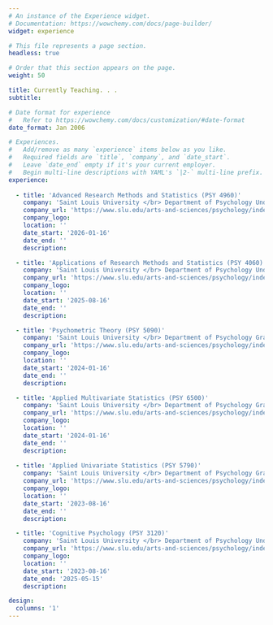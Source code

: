 ```yaml
---
# An instance of the Experience widget.
# Documentation: https://wowchemy.com/docs/page-builder/
widget: experience

# This file represents a page section.
headless: true

# Order that this section appears on the page.
weight: 50

title: Currently Teaching. . . 
subtitle:

# Date format for experience
#   Refer to https://wowchemy.com/docs/customization/#date-format
date_format: Jan 2006

# Experiences.
#   Add/remove as many `experience` items below as you like.
#   Required fields are `title`, `company`, and `date_start`.
#   Leave `date_end` empty if it's your current employer.
#   Begin multi-line descriptions with YAML's `|2-` multi-line prefix.
experience:
  
  - title: 'Advanced Research Methods and Statistics (PSY 4960)'
    company: 'Saint Louis University </br> Department of Psychology Undergraduate Program'
    company_url: 'https://www.slu.edu/arts-and-sciences/psychology/index.php'
    company_logo: 
    location: ''
    date_start: '2026-01-16'
    date_end: ''
    description:

  - title: 'Applications of Research Methods and Statistics (PSY 4060)'
    company: 'Saint Louis University </br> Department of Psychology Undergraduate Program'
    company_url: 'https://www.slu.edu/arts-and-sciences/psychology/index.php'
    company_logo: 
    location: ''
    date_start: '2025-08-16'
    date_end: ''
    description:

  - title: 'Psychometric Theory (PSY 5090)'
    company: 'Saint Louis University </br> Department of Psychology Graduate Program'
    company_url: 'https://www.slu.edu/arts-and-sciences/psychology/index.php'
    company_logo: 
    location: ''
    date_start: '2024-01-16'
    date_end: ''
    description:

  - title: 'Applied Multivariate Statistics (PSY 6500)'
    company: 'Saint Louis University </br> Department of Psychology Graduate Program'
    company_url: 'https://www.slu.edu/arts-and-sciences/psychology/index.php'
    company_logo: 
    location: ''
    date_start: '2024-01-16'
    date_end: ''
    description: 
 
  - title: 'Applied Univariate Statistics (PSY 5790)'
    company: 'Saint Louis University </br> Department of Psychology Graduate Program'
    company_url: 'https://www.slu.edu/arts-and-sciences/psychology/index.php'
    company_logo: 
    location: ''
    date_start: '2023-08-16'
    date_end: ''
    description: 

  - title: 'Cognitive Psychology (PSY 3120)'
    company: 'Saint Louis University </br> Department of Psychology Undergraduate Program'
    company_url: 'https://www.slu.edu/arts-and-sciences/psychology/index.php'
    company_logo: 
    location: ''
    date_start: '2023-08-16'
    date_end: '2025-05-15'
    description: 

design:
  columns: '1'
---
```

